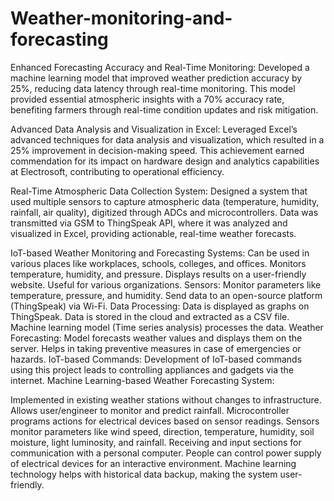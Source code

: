 # Weather-monitoring-and-forecasting

Enhanced Forecasting Accuracy and Real-Time Monitoring: Developed a machine learning model that improved weather prediction accuracy by 25%, reducing data latency through real-time monitoring. This model provided essential atmospheric insights with a 70% accuracy rate, benefiting farmers through real-time condition updates and risk mitigation.

Advanced Data Analysis and Visualization in Excel: Leveraged Excel’s advanced techniques for data analysis and visualization, which resulted in a 25% improvement in decision-making speed. This achievement earned commendation for its impact on hardware design and analytics capabilities at Electrosoft, contributing to operational efficiency.

Real-Time Atmospheric Data Collection System: Designed a system that used multiple sensors to capture atmospheric data (temperature, humidity, rainfall, air quality), digitized through ADCs and microcontrollers. Data was transmitted via GSM to ThingSpeak API, where it was analyzed and visualized in Excel, providing actionable, real-time weather forecasts.

IoT-based Weather Monitoring and Forecasting Systems:
Can be used in various places like workplaces, schools, colleges, and offices.
Monitors temperature, humidity, and pressure.
Displays results on a user-friendly website.
Useful for various organizations.
Sensors:
Monitor parameters like temperature, pressure, and humidity.
Send data to an open-source platform (ThingSpeak) via Wi-Fi.
Data Processing:
Data is displayed as graphs on ThingSpeak.
Data is stored in the cloud and extracted as a CSV file.
Machine learning model (Time series analysis) processes the data.
Weather Forecasting:
Model forecasts weather values and displays them on the server.
Helps in taking preventive measures in case of emergencies or hazards.
IoT-based Commands:
Development of IoT-based commands using this project leads to controlling appliances and gadgets via the internet.
Machine Learning-based Weather Forecasting System:

Implemented in existing weather stations without changes to infrastructure.
Allows user/engineer to monitor and predict rainfall.
Microcontroller programs actions for electrical devices based on sensor readings.
Sensors monitor parameters like wind speed, direction, temperature, humidity, soil moisture, light luminosity, and rainfall.
Receiving and input sections for communication with a personal computer.
People can control power supply of electrical devices for an interactive environment.
Machine learning technology helps with historical data backup, making the system user-friendly.

